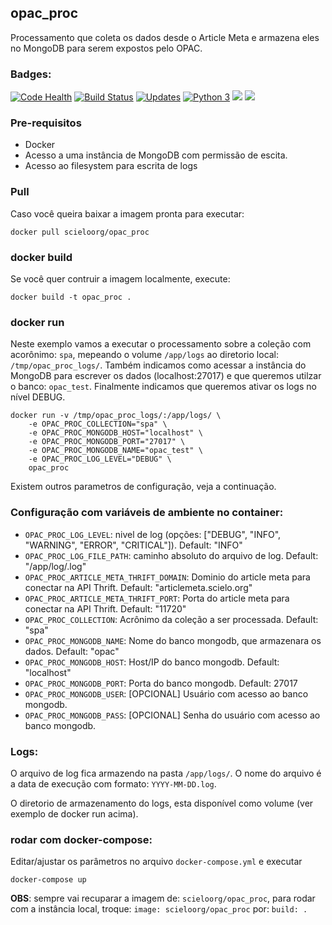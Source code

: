 ## opac_proc

Processamento que coleta os dados desde o Article Meta e armazena eles no MongoDB para serem expostos pelo OPAC.

### Badges:

[![Code Health](https://landscape.io/github/scieloorg/opac_proc/master/landscape.svg?style=flat)](https://landscape.io/github/scieloorg/opac_proc/master)
[![Build Status](https://travis-ci.org/scieloorg/opac_proc.svg?branch=master)](https://travis-ci.org/scieloorg/opac_proc)
[![Updates](https://pyup.io/repos/github/scieloorg/opac_proc/shield.svg)](https://pyup.io/repos/github/scieloorg/opac_proc/)
[![Python 3](https://pyup.io/repos/github/scieloorg/opac_proc/python-3-shield.svg)](https://pyup.io/repos/github/scieloorg/opac_proc/)
[![](https://images.microbadger.com/badges/image/scieloorg/opac_proc.svg)](https://microbadger.com/images/scieloorg/opac_proc "Get your own image badge on microbadger.com")
[![](https://images.microbadger.com/badges/version/scieloorg/opac_proc.svg)](https://microbadger.com/images/scieloorg/opac_proc "Get your own version badge on microbadger.com")

### Pre-requisitos

- Docker
- Acesso a uma instância de MongoDB com permissão de escita.
- Acesso ao filesystem para escrita de logs

### Pull

Caso você queira baixar a imagem pronta para executar:

```
docker pull scieloorg/opac_proc
```


### docker build

Se você quer contruir a imagem localmente, execute:

```
docker build -t opac_proc .
```


### docker run

Neste exemplo vamos a executar o processamento sobre a coleção com acorônimo: ``spa``, mepeando o volume ``/app/logs`` ao diretorio local: ``/tmp/opac_proc_logs/``.
Também indicamos como acessar a instância do MongoDB para escrever os dados (localhost:27017) e que queremos utilzar o banco: ``opac_test``.
Finalmente indicamos que queremos ativar os logs no nível DEBUG.

```
docker run -v /tmp/opac_proc_logs/:/app/logs/ \
    -e OPAC_PROC_COLLECTION="spa" \
    -e OPAC_PROC_MONGODB_HOST="localhost" \
    -e OPAC_PROC_MONGODB_PORT="27017" \
    -e OPAC_PROC_MONGODB_NAME="opac_test" \
    -e OPAC_PROC_LOG_LEVEL="DEBUG" \
    opac_proc
```

Existem outros parametros de configuração, veja a continuação.


### Configuração com variáveis de ambiente no container:

- ``OPAC_PROC_LOG_LEVEL``: nivel de log (opções: ["DEBUG", "INFO", "WARNING", "ERROR", "CRITICAL"]). Default: "INFO"
- ``OPAC_PROC_LOG_FILE_PATH``: caminho absoluto do arquivo de log. Default: "<volume-do-container>/app/log/<data-de-hoje>.log"
- ``OPAC_PROC_ARTICLE_META_THRIFT_DOMAIN``: Dominio do article meta para conectar na API Thrift. Default: "articlemeta.scielo.org"
- ``OPAC_PROC_ARTICLE_META_THRIFT_PORT``: Porta do article meta para conectar na API Thrift. Default: "11720"
- ``OPAC_PROC_COLLECTION``: Acrônimo da coleção a ser processada. Default: "spa"
- ``OPAC_PROC_MONGODB_NAME``: Nome do banco mongodb, que armazenara os dados. Default: "opac"
- ``OPAC_PROC_MONGODB_HOST``: Host/IP do banco mongodb. Default: "localhost"
- ``OPAC_PROC_MONGODB_PORT``: Porta do banco mongodb. Default: 27017
- ``OPAC_PROC_MONGODB_USER``: [OPCIONAL] Usuário com acesso ao banco mongodb.
- ``OPAC_PROC_MONGODB_PASS``: [OPCIONAL] Senha do usuário com acesso ao banco mongodb.


### Logs:

O arquivo de log fica armazendo na pasta ``/app/logs/``. O nome do arquivo é a data de execução com formato: ``YYYY-MM-DD.log``.

O diretorio de armazenamento do logs, esta disponível como volume (ver exemplo de docker run acima).


### rodar com docker-compose:

Editar/ajustar os parâmetros no arquivo ``docker-compose.yml`` e executar

```
docker-compose up
```

**OBS**: sempre vai recuparar a imagem de: ``scieloorg/opac_proc``, para rodar com a instância local, troque: ``image: scieloorg/opac_proc`` por: ``build: .``
